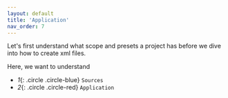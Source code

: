 ```yaml
---
layout: default
title: 'Application'
nav_order: 7
---
```



Let's first understand what scope and presets a project has before we dive into how to create xml files. 

Here, we want to understand 

* *1*{: .circle .circle-blue} `Sources`
* *2*{: .circle .circle-red} `Application`
